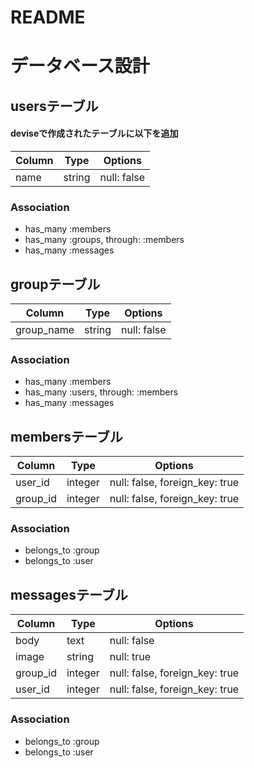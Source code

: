 # README

<!-- This README would normally document whatever steps are necessary to get the
application up and running.

Things you may want to cover:

* Ruby version

* System dependencies

* Configuration

* Database creation

* Database initialization

* How to run the test suite

* Services (job queues, cache servers, search engines, etc.)

* Deployment instructions

* ... -->

# データベース設計

## usersテーブル
#### deviseで作成されたテーブルに以下を追加

|Column|Type|Options|
|------|----|-------|
|name|string|null: false|

### Association
- has_many :members
- has_many :groups, through: :members
- has_many :messages

## groupテーブル

|Column|Type|Options|
|------|----|-------|
|group_name|string|null: false|

### Association
- has_many :members
- has_many :users, through: :members
- has_many :messages

## membersテーブル

|Column|Type|Options|
|------|----|-------|
|user_id|integer|null: false, foreign_key: true|
|group_id|integer|null: false, foreign_key: true|

### Association
- belongs_to :group
- belongs_to :user

## messagesテーブル

|Column|Type|Options|
|------|----|-------|
|body|text|null: false|
|image|string|null: true|
|group_id|integer|null: false, foreign_key: true|
|user_id|integer|null: false, foreign_key: true|

### Association
- belongs_to :group
- belongs_to :user
